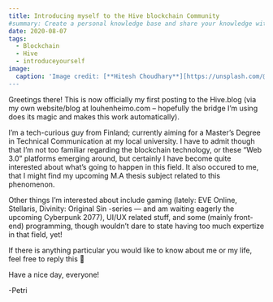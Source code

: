 ```yaml
---
title: Introducing myself to the Hive blockchain Community
#summary: Create a personal knowledge base and share your knowledge with your peers.
date: 2020-08-07
tags:
  - Blockchain
  - Hive
  - introduceyourself
image:
  caption: 'Image credit: [**Hitesh Choudhary**][https://unsplash.com/@hiteshchoudhary]
---
```


Greetings there! This is now officially my first posting to the Hive.blog (via my own website/blog at louhenheimo.com – hopefully the bridge I’m using does its magic and makes this work automatically).

I’m a tech-curious guy from Finland; currently aiming for a Master’s Degree in Technical Communication at my local university. I have to admit though that I’m not too familiar regarding the blockchain technology, or these “Web 3.0” platforms emerging around, but certainly I have become quite interested about what’s going to happen in this field. It also occured to me, that I might find my upcoming M.A thesis subject related to this phenomenon.

Other things I’m interested about include gaming (lately: EVE Online, Stellaris, Divinity: Original Sin -series — and am waiting eagerly the upcoming Cyberpunk 2077), UI/UX related stuff, and some (mainly front-end) programming, though wouldn’t dare to state having too much expertize in that field, yet!

If there is anything particular you would like to know about me or my life, feel free to reply this 🙂

Have a nice day, everyone!

-Petri
